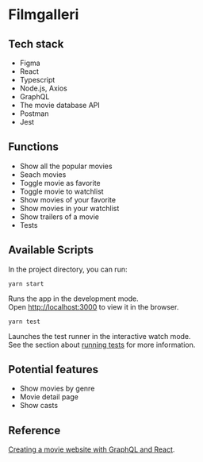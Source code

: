 # Filmgalleri

## Tech stack

- Figma
- React
- Typescript
- Node.js, Axios
- GraphQL
- The movie database API
- Postman
- Jest

## Functions
- Show all the popular movies
- Seach movies
- Toggle movie as favorite 
- Toggle movie to watchlist
- Show movies of your favorite
- Show movies in your watchlist
- Show trailers of a movie
- Tests

## Available Scripts

In the project directory, you can run:

`yarn start`

Runs the app in the development mode.\
Open [http://localhost:3000](http://localhost:3000) to view it in the browser.


`yarn test`

Launches the test runner in the interactive watch mode.\
See the section about [running tests](https://facebook.github.io/create-react-app/docs/running-tests) for more information.

## Potential features
- Show movies by genre
- Movie detail page
- Show casts


## Reference

[Creating a movie website with GraphQL and React](https://dev.to/aurelkurtula/creating-a-movie-website-with-graphql-and-react-25d4).

